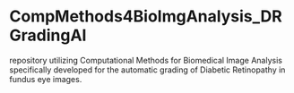 # CompMethods4BioImgAnalysis_DRGradingAI
repository utilizing Computational Methods for Biomedical Image Analysis specifically developed for the automatic grading of Diabetic Retinopathy in fundus eye images.
